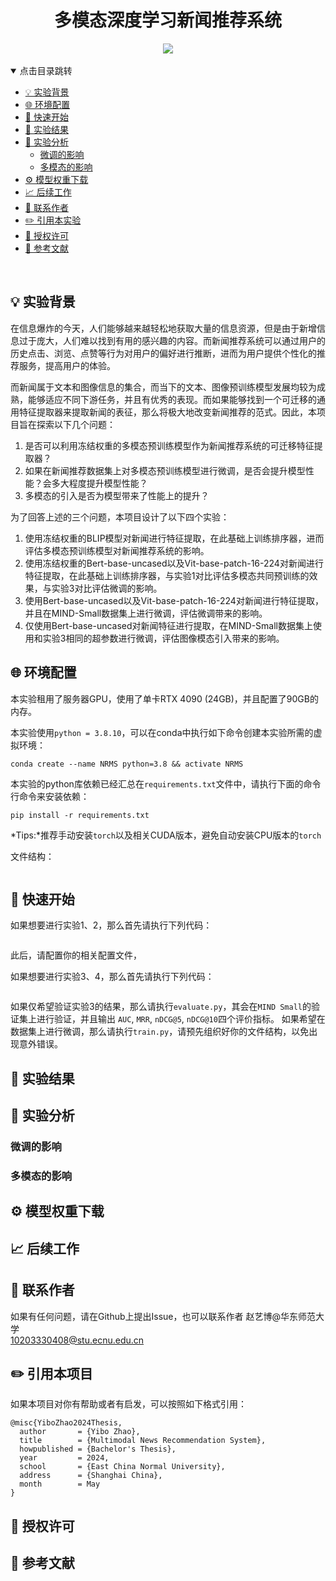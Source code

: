 <!--
 * @Description: 
 * @Author: Yibo Zhao
 * @Date: 2024-05-07 16:51:24
-->
<h1 align="center">多模态深度学习新闻推荐系统</h1>
<div align="center">
    <a href="./LICENSE">
      <img src="https://img.shields.io/badge/license-Apache--2.0-yellow">
    </a>
</div>
<br>
<details open="open">
<summary>点击目录跳转</summary>

- <a href="#实验背景" target="_Self">💡 实验背景</a>
- <a href="#环境配置" target="_Self">🌐 环境配置</a>
- <a href="#快速开始" target="_Self">🚀 快速开始</a>
- <a href="#实验结果" target="_Self">🍎 实验结果</a>
- <a href="#实验分析" target="_Self">📖 实验分析</a>
  - <a href="#微调的影响" target="_Self">微调的影响</a>
  - <a href="#多模态的影响" target="_Self">多模态的影响</a>
- <a href="#模型权重下载" target="_Self">⚙️ 模型权重下载</a>
- <a href="#后续工作" target="_Self">📈 后续工作</a>
- <a href="#联系作者" target="_Self">🧲 联系作者</a>
- <a href="#引用本实验" target="_Self">✏️ 引用本实验</a>
- <a href="#授权许可" target="_Self">🔐 授权许可</a>
- <a href="#参考文献" target="_Self">🔗 参考文献</a>

</details>
<br>

## 💡 实验背景

在信息爆炸的今天，人们能够越来越轻松地获取大量的信息资源，但是由于新增信息过于庞大，人们难以找到有用的感兴趣的内容。而新闻推荐系统可以通过用户的历史点击、浏览、点赞等行为对用户的偏好进行推断，进而为用户提供个性化的推荐服务，提高用户的体验。<br>

而新闻属于文本和图像信息的集合，而当下的文本、图像预训练模型发展均较为成熟，能够适应不同下游任务，并且有优秀的表现。而如果能够找到一个可迁移的通用特征提取器来提取新闻的表征，那么将极大地改变新闻推荐的范式。因此，本项目旨在探索以下几个问题：<br>

1. 是否可以利用冻结权重的多模态预训练模型作为新闻推荐系统的可迁移特征提取器？
2. 如果在新闻推荐数据集上对多模态预训练模型进行微调，是否会提升模型性能？会多大程度提升模型性能？
3. 多模态的引入是否为模型带来了性能上的提升？<br>

为了回答上述的三个问题，本项目设计了以下四个实验：<br>

1. 使用冻结权重的BLIP模型对新闻进行特征提取，在此基础上训练排序器，进而评估多模态预训练模型对新闻推荐系统的影响。
2. 使用冻结权重的Bert-base-uncased以及Vit-base-patch-16-224对新闻进行特征提取，在此基础上训练排序器，与实验1对比评估多模态共同预训练的效果，与实验3对比评估微调的影响。
3. 使用Bert-base-uncased以及Vit-base-patch-16-224对新闻进行特征提取，并且在MIND-Small数据集上进行微调，评估微调带来的影响。
4. 仅使用Bert-base-uncased对新闻特征进行提取，在MIND-Small数据集上使用和实验3相同的超参数进行微调，评估图像模态引入带来的影响。<br>

## 🌐 环境配置

本实验租用了服务器GPU，使用了单卡RTX 4090 (24GB)，并且配置了90GB的内存。<br>

本实验使用`python = 3.8.10`，可以在conda中执行如下命令创建本实验所需的虚拟环境：
```
conda create --name NRMS python=3.8 && activate NRMS
```

本实验的python库依赖已经汇总在`requirements.txt`文件中，请执行下面的命令行命令来安装依赖：
```
pip install -r requirements.txt
```

*Tips:*推荐手动安装`torch`以及相关CUDA版本，避免自动安装CPU版本的`torch`

文件结构：
```
```

## 🚀 快速开始

如果想要进行实验1、2，那么首先请执行下列代码：
```
```
此后，请配置你的相关配置文件，


如果想要进行实验3、4，那么首先请执行下列代码：
```
```
如果仅希望验证实验3的结果，那么请执行`evaluate.py`，其会在`MIND Small`的验证集上进行验证，并且输出 `AUC`, `MRR`, `nDCG@5`, `nDCG@10`四个评价指标。
如果希望在数据集上进行微调，那么请执行`train.py`，请预先组织好你的文件结构，以免出现意外错误。

## 🍎 实验结果

## 📖 实验分析

### 微调的影响

### 多模态的影响

## ⚙️ 模型权重下载

## 📈 后续工作

## 🧲 联系作者

如果有任何问题，请在Github上提出Issue，也可以联系作者 赵艺博@华东师范大学<br>
10203330408@stu.ecnu.edu.cn

## ✏️ 引用本项目

如果本项目对你有帮助或者有启发，可以按照如下格式引用：<br>
```
@misc{YiboZhao2024Thesis,
  author       = {Yibo Zhao},
  title        = {Multimodal News Recommendation System},
  howpublished = {Bachelor's Thesis},
  year         = 2024,
  school       = {East China Normal University},
  address      = {Shanghai China},
  month        = May
}
```

## 🔐 授权许可

## 🔗 参考文献
